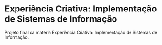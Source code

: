 # Experiência Criativa: Implementação de Sistemas de Informação
Projeto final da matéria Experiência Criativa: Implementação de Sistemas de Informação.
